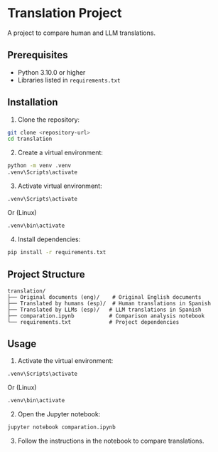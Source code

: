 # Translation Project

A project to compare human and LLM translations.

## Prerequisites

- Python 3.10.0 or higher
- Libraries listed in `requirements.txt`

## Installation

1. Clone the repository:
```bash
git clone <repository-url>
cd translation
```

2. Create a virtual environment:
```bash
python -m venv .venv
.venv\Scripts\activate
```

3. Activate virtual environment:
```bash
.venv\Scripts\activate
```
Or (Linux)
```bash
.venv\bin\activate
```

4. Install dependencies:
```bash
pip install -r requirements.txt
```

## Project Structure

```
translation/
├── Original documents (eng)/    # Original English documents
├── Translated by humans (esp)/  # Human translations in Spanish
├── Translated by LLMs (esp)/   # LLM translations in Spanish
├── comparation.ipynb           # Comparison analysis notebook
└── requirements.txt            # Project dependencies
```

## Usage

1. Activate the virtual environment:
```bash
.venv\Scripts\activate
```
Or (Linux)
```bash
.venv\bin\activate
```

2. Open the Jupyter notebook:
```bash
jupyter notebook comparation.ipynb
```

3. Follow the instructions in the notebook to compare translations.
